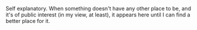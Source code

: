 Self explanatory. When something doesn't have any other place to be, and it's of public interest (in my view, at least), it appears here until I can find a better place for it. 
